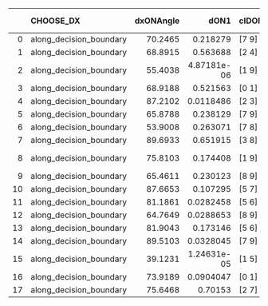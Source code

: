 |    | CHOOSE_DX               |   dxONAngle |        dON1 | cIDON1   |   dON_patch_1 |   nTON |         dON |   dxOFFAngle |       dOFF1 | cIDOFF1   |   dOFF_patch_1 |   nTOFF |        dOFF | SUCCESS   |   nExp |   dual_point_id |   subpoint_time_seconds |   total_execution_time |       logp |        dOFF/dON | Vote dOFF>dON   |
|---:|:------------------------|------------:|------------:|:---------|--------------:|-------:|------------:|-------------:|------------:|:----------|---------------:|--------:|------------:|:----------|-------:|----------------:|------------------------:|-----------------------:|-----------:|----------------:|:----------------|
|  0 | along_decision_boundary |     70.2465 | 0.218279    | [7 9]    |   0.218279    |      1 | 0.218279    |      70.9364 | 0.34978     | [7 9]     |    0.34978     |       1 | 0.34978     | True      |      1 |              31 |                1.55923  |                43.3866 |  0         |     1.60244     | True            |
|  1 | along_decision_boundary |     68.8915 | 0.563688    | [2 4]    |   0.563688    |      1 | 0.563688    |      55.4959 | 0.0048072   | [2 4]     |    0.0048072   |       1 | 0.0048072   | False     |      2 |              82 |                2.47677  |               116.32   | -0.5       |     0.00852812  | False           |
|  2 | along_decision_boundary |     55.4038 | 4.87181e-06 | [1 9]    |   4.87181e-06 |      1 | 4.87181e-06 |      72.0816 | 0.174829    | [0 9]     |    0.174829    |       1 | 0.174829    | True      |      3 |              98 |                1.02123  |               136.193  | -0         | 35885.8         | True            |
|  3 | along_decision_boundary |     68.9188 | 0.521563    | [0 1]    |   0.521563    |      1 | 0.521563    |      71.161  | 1.05081     | [0 1]     |    1.05081     |       1 | 1.05081     | True      |      4 |              99 |                4.64971  |               140.846  | -0.166667  |     2.01474     | True            |
|  4 | along_decision_boundary |     87.2102 | 0.0118486   | [2 3]    |   0.0118486   |      1 | 0.0118486   |      65.2222 | 0.0646238   | [2 3]     |    0.0646238   |       1 | 0.0646238   | True      |      5 |             106 |                0.967326 |               144.85   | -0.5       |     5.45412     | True            |
|  5 | along_decision_boundary |     65.8788 | 0.238129    | [7 9]    |   0.238129    |      1 | 0.238129    |      66.6877 | 0.155715    | [7 9]     |    0.155715    |       1 | 0.155715    | False     |      6 |             117 |                1.45564  |               156.062  | -0.9       |     0.653912    | False           |
|  6 | along_decision_boundary |     53.9008 | 0.263071    | [7 8]    |   0.263071    |      1 | 0.263071    |      61.5837 | 0.942278    | [7 8]     |    0.942278    |       1 | 0.942278    | True      |      7 |             131 |                3.81364  |               180.894  | -0.333333  |     3.58184     | True            |
|  7 | along_decision_boundary |     89.6933 | 0.651915    | [3 8]    |   0.651915    |      1 | 0.651915    |      38.7656 | 0.0123742   | [3 8]     |    0.0123742   |       1 | 0.0123742   | False     |      8 |             161 |                5.11636  |               220.9    | -0.642857  |     0.0189813   | False           |
|  8 | along_decision_boundary |     75.8103 | 0.174408    | [1 9]    |   0.174408    |      1 | 0.174408    |      69.8986 | 2.54002e-06 | [1 9]     |    2.54002e-06 |       1 | 2.54002e-06 | False     |      9 |             183 |                0.885255 |               244.265  | -0.25      |     1.45637e-05 | False           |
|  9 | along_decision_boundary |     65.4611 | 0.230123    | [8 9]    |   0.230123    |      1 | 0.230123    |      60.4781 | 0.481461    | [8 9]     |    0.481461    |       1 | 0.481461    | True      |     10 |             187 |                3.38487  |               251.708  | -0.0555556 |     2.09219     | True            |
| 10 | along_decision_boundary |     87.6653 | 0.107295    | [5 7]    |   0.107295    |      1 | 0.107295    |      77.443  | 0.0226513   | [5 7]     |    0.0226513   |       1 | 0.0226513   | False     |     11 |             229 |                0.896859 |               304.499  | -0.2       |     0.211113    | False           |
| 11 | along_decision_boundary |     81.1861 | 0.0282458   | [5 6]    |   0.0282458   |      1 | 0.0282458   |      70.0246 | 0.821545    | [5 6]     |    0.821545    |       1 | 0.821545    | True      |     12 |             274 |                3.15888  |               359.702  | -0.0454545 |    29.0856      | True            |
| 12 | along_decision_boundary |     64.7649 | 0.0288653   | [8 9]    |   0.0288653   |      1 | 0.0288653   |      72.4335 | 0.0190942   | [8 9]     |    0.0190942   |       1 | 0.0190942   | False     |     13 |             283 |                0.995393 |               377.152  | -0.166667  |     0.661492    | False           |
| 13 | along_decision_boundary |     81.9043 | 0.173146    | [5 6]    |   0.173146    |      1 | 0.173146    |      80.4511 | 1.05941     | [5 6]     |    1.05941     |       1 | 1.05941     | True      |     14 |             284 |                5.00441  |               382.16   | -0.0384615 |     6.11858     | True            |
| 14 | along_decision_boundary |     89.5103 | 0.0328045   | [7 9]    |   0.0328045   |      1 | 0.0328045   |      88.8432 | 0.260849    | [7 9]     |    0.260849    |       1 | 0.260849    | True      |     15 |             286 |                1.10153  |               387.761  | -0.142857  |     7.95162     | True            |
| 15 | along_decision_boundary |     39.1231 | 1.24631e-05 | [1 5]    |   1.24631e-05 |      1 | 1.24631e-05 |      66.8467 | 0.207322    | [0 5]     |    0.207322    |       1 | 0.207322    | True      |     16 |             315 |                1.62171  |               413.477  | -0.3       | 16634.9         | True            |
| 16 | along_decision_boundary |     73.9189 | 0.0904047   | [0 1]    |   0.0904047   |      1 | 0.0904047   |      61.1529 | 1.27076     | [0 1]     |    1.27076     |       1 | 1.27076     | True      |     17 |             347 |                6.13637  |               461.916  | -0.5       |    14.0563      | True            |
| 17 | along_decision_boundary |     75.6468 | 0.70153     | [2 7]    |   0.70153     |      1 | 0.70153     |      66.7878 | 0.123347    | [2 7]     |    0.123347    |       1 | 0.123347    | False     |     18 |             349 |                1.98936  |               463.933  | -0.735294  |     0.175825    | False           |